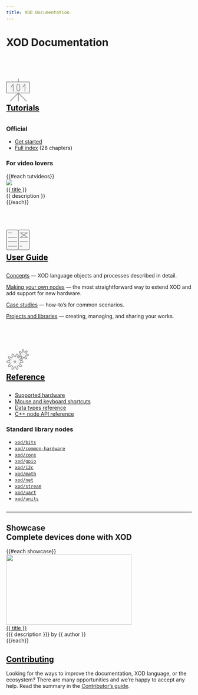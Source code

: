 ```yaml
---
title: XOD Documentation
---
```


<style>
/* Force linked headers to be black, not blue */
h2 a {
  color: black;
  text-decoration: underline;
}

h2.icon.header {
  padding: 1.5em 0 0.5em 0;
}

/* Style for tutorial/guide/reference icons */
.ui.icon.header img {
  width: 64px;
  opacity: 0.4;
}

#showcase-cards .card {
  width: 340px;
}

/* No space below a card image */
#showcase-cards .image {
  font-size: 0;
}

/* Keep all images the same size */
#showcase-cards .card img {
  width: 100%;
  height: 191px; /* Aspect ratio 16/9 for 340px width */
  object-fit: cover;
}
</style>

# XOD Documentation

<div class="ui three column doubling stackable horizontally padded grid">

<!------------------------ Tutorial ------------------------->
<div class="column">
<h2 class="ui icon header">
  <a href="./tutorial/">
    <img src="./__img__/tutorial.svg" />
  </a>
  <div class="content">
    <a href="./tutorial/">Tutorials</a>
  </div>
</h2>

<h3 class="ui header">Official</h3>

- [Get started](./tutorial/install/)
- [Full index](./tutorial/) (28 chapters)

<h3>For video lovers</h3>

<div class="ui relaxed list">
  {{#each tutvideos}}
    <div class="item">
      <img class="ui avatar image" src="{{ avatar }}">
      <div class="content">
        <a href="{{ url }}" target="_blank">{{ title }}</a>
        <!-- counter _blank underscore ↑ -->
        <div class="description">{{ description }}</div>
      </div>
    </div>
  {{/each}}
</div>

</div><!-- column -->

<!-------------------------- Guide -------------------------->
<div class="column">
<h2 class="ui icon header">
  <a href="./guide/">
    <img src="./__img__/guide.svg" />
  </a>
  <div class="content">
    <a href="./guide/">User Guide</a>
  </div>
</h2>

[Concepts](./guide/#concepts) — XOD language objects and processes described in
detail.

[Making your own nodes](./guide/#making-your-own-nodes) — the most
straightforward way to extend XOD and add support for new hardware.

[Case studies](./guide/#case-studies) — how-to’s for common scenarios.

[Projects and libraries](./guide/#projects-and-libraries) — creating, managing,
and sharing your works.

</div><!-- column -->

<!------------------------ Reference ------------------------>
<div class="column">
<h2 class="ui icon header">
  <a href="./reference">
    <img src="./__img__/reference.svg" />
  </a>
  <div class="content">
    <a href="./reference/">Reference</a>
  </div>
</h2>
<div><!-- A div to force the following list to be the first-child and suppress margins -->

- [Supported hardware](./reference/supported-hardware/)
  <i class="ui large green microchip icon"></i>
- [Mouse and keyboard shortcuts](./reference/shortcuts/)
- [Data types reference](./reference/data-types/)
- [C++ node API reference](./reference/node-cpp-api/)

</div>
<h3 class="ui header">Standard library nodes</h3>

- [`xod/bits`](https://xod.io/libs/xod/bits/)
- [`xod/common-hardware`](https://xod.io/libs/xod/common-hardware/)
- [`xod/core`](https://xod.io/libs/xod/core/)
  <i class="ui small yellow star outline icon"></i>
- [`xod/gpio`](https://xod.io/libs/xod/gpio/)
- [`xod/i2c`](https://xod.io/libs/xod/i2c/)
- [`xod/math`](https://xod.io/libs/xod/math/)
- [`xod/net`](https://xod.io/libs/xod/net/)
- [`xod/stream`](https://xod.io/libs/xod/stream/)
- [`xod/uart`](https://xod.io/libs/xod/uart/)
- [`xod/units`](https://xod.io/libs/xod/units/)

</div><!-- column -->

</div><!-- grid -->

---

<h2 id="showcase" class="ui header">
  <div class="content">
    Showcase
    <div class="sub header">Complete devices done with XOD</div>
  </div>
</h2>

<div id="showcase-cards" class="ui cards">
  {{#each showcase}}
    <div class="card">
      <div class="image">
        <a href="{{ url }}" target="_blank"><img src="{{ image }}" /></a>
        <!-- counter _blank underscore ↑ -->
      </div>
      <div class="content">
        <a class="header" href="{{ url }}" target="_blank">{{ title }}</a>
        <!-- counter _blank underscore ↑ -->
        <div class="meta">{{{ description }}} by {{ author }}</div>
      </div>
    </div>
  {{/each}}
</div>

<h2 id="contributing" class="ui header"><a href="./contributing/">Contributing</a></h2>

Looking for the ways to improve the documentation, XOD language, or the
ecosystem? There are many opportunities and we’re happy to accept any help. Read
the summary in the [Contributor’s guide](./contributing/).
